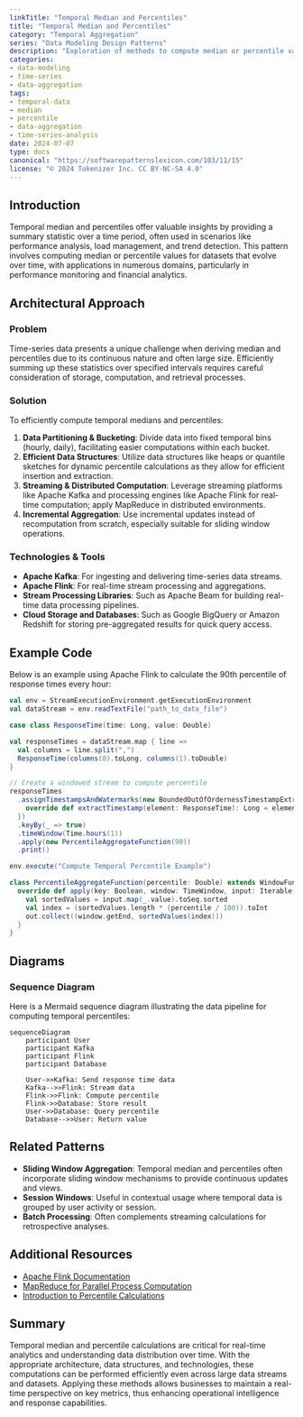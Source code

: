 ```yaml
---
linkTitle: "Temporal Median and Percentiles"
title: "Temporal Median and Percentiles"
category: "Temporal Aggregation"
series: "Data Modeling Design Patterns"
description: "Exploration of methods to compute median or percentile values over temporal data, focusing on aggregating such statistics over specified time windows."
categories:
- data-modeling
- time-series
- data-aggregation
tags:
- temporal-data
- median
- percentile
- data-aggregation
- time-series-analysis
date: 2024-07-07
type: docs
canonical: "https://softwarepatternslexicon.com/103/11/15"
license: "© 2024 Tokenizer Inc. CC BY-NC-SA 4.0"
---
```


## Introduction

Temporal median and percentiles offer valuable insights by providing a summary statistic over a time period, often used in scenarios like performance analysis, load management, and trend detection. This pattern involves computing median or percentile values for datasets that evolve over time, with applications in numerous domains, particularly in performance monitoring and financial analytics.

## Architectural Approach

### Problem

Time-series data presents a unique challenge when deriving median and percentiles due to its continuous nature and often large size. Efficiently summing up these statistics over specified intervals requires careful consideration of storage, computation, and retrieval processes.

### Solution

To efficiently compute temporal medians and percentiles:
1. **Data Partitioning & Bucketing**: Divide data into fixed temporal bins (hourly, daily), facilitating easier computations within each bucket.
2. **Efficient Data Structures**: Utilize data structures like heaps or quantile sketches for dynamic percentile calculations as they allow for efficient insertion and extraction.
3. **Streaming & Distributed Computation**: Leverage streaming platforms like Apache Kafka and processing engines like Apache Flink for real-time computation; apply MapReduce in distributed environments.
4. **Incremental Aggregation**: Use incremental updates instead of recomputation from scratch, especially suitable for sliding window operations.

### Technologies & Tools

- **Apache Kafka**: For ingesting and delivering time-series data streams.
- **Apache Flink**: For real-time stream processing and aggregations.
- **Stream Processing Libraries**: Such as Apache Beam for building real-time data processing pipelines.
- **Cloud Storage and Databases**: Such as Google BigQuery or Amazon Redshift for storing pre-aggregated results for quick query access.

## Example Code

Below is an example using Apache Flink to calculate the 90th percentile of response times every hour:

```scala
val env = StreamExecutionEnvironment.getExecutionEnvironment
val dataStream = env.readTextFile("path_to_data_file")

case class ResponseTime(time: Long, value: Double)

val responseTimes = dataStream.map { line =>
  val columns = line.split(",")
  ResponseTime(columns(0).toLong, columns(1).toDouble)
}

// Create a windowed stream to compute percentile
responseTimes
  .assignTimestampsAndWatermarks(new BoundedOutOfOrdernessTimestampExtractor[ResponseTime](Time.seconds(10)) {
    override def extractTimestamp(element: ResponseTime): Long = element.time
  })
  .keyBy(_ => true)
  .timeWindow(Time.hours(1))
  .apply(new PercentileAggregateFunction(90))
  .print()

env.execute("Compute Temporal Percentile Example")

class PercentileAggregateFunction(percentile: Double) extends WindowFunction[ResponseTime, (Long, Double), Boolean, TimeWindow] {
  override def apply(key: Boolean, window: TimeWindow, input: Iterable[ResponseTime], out: Collector[(Long, Double)]): Unit = {
    val sortedValues = input.map(_.value).toSeq.sorted
    val index = (sortedValues.length * (percentile / 100)).toInt
    out.collect((window.getEnd, sortedValues(index)))
  }
}
```

## Diagrams

### Sequence Diagram

Here is a Mermaid sequence diagram illustrating the data pipeline for computing temporal percentiles:

```mermaid
sequenceDiagram
    participant User
    participant Kafka
    participant Flink
    participant Database

    User->>Kafka: Send response time data
    Kafka-->>Flink: Stream data
    Flink->>Flink: Compute percentile
    Flink->>Database: Store result
    User->>Database: Query percentile
    Database-->>User: Return value
```

## Related Patterns

- **Sliding Window Aggregation**: Temporal median and percentiles often incorporate sliding window mechanisms to provide continuous updates and views.
- **Session Windows**: Useful in contextual usage where temporal data is grouped by user activity or session.
- **Batch Processing**: Often complements streaming calculations for retrospective analyses.

## Additional Resources

- [Apache Flink Documentation](https://flink.apache.org/)
- [MapReduce for Parallel Process Computation](https://hadoop.apache.org/)
- [Introduction to Percentile Calculations](https://en.wikipedia.org/wiki/Percentile)

## Summary

Temporal median and percentile calculations are critical for real-time analytics and understanding data distribution over time. With the appropriate architecture, data structures, and technologies, these computations can be performed efficiently even across large data streams and datasets. Applying these methods allows businesses to maintain a real-time perspective on key metrics, thus enhancing operational intelligence and response capabilities.
